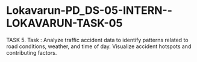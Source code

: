 # Lokavarun-PD_DS-05-INTERN--LOKAVARUN-TASK-05
TASK 5. Task : Analyze traffic accident data to identify patterns related to road conditions, weather, and time of day. Visualize accident hotspots and contributing factors.
